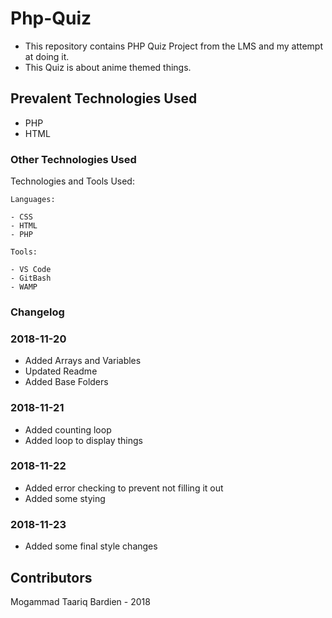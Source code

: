 # Php-Quiz
- This repository contains PHP Quiz Project from the LMS and my attempt at doing it.
- This Quiz is about anime themed things.

## Prevalent Technologies Used

 - PHP
 - HTML

### Other Technologies Used

Technologies and Tools Used:

```
Languages:

- CSS
- HTML
- PHP

```
```
Tools:

- VS Code
- GitBash
- WAMP

```

### Changelog

### 2018-11-20
- Added Arrays and Variables
- Updated Readme
- Added Base Folders
### 2018-11-21
- Added counting loop
- Added loop to display things
### 2018-11-22
- Added error checking to prevent not filling it out
- Added some stying
### 2018-11-23
- Added some final style changes

## Contributors

Mogammad Taariq Bardien - 2018
